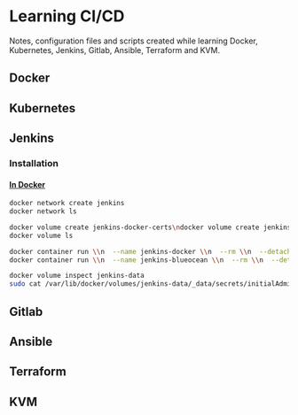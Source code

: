 # Learning CI/CD

Notes, configuration files and scripts created while learning Docker, Kubernetes, Jenkins, Gitlab, Ansible, Terraform and KVM.

## Docker 

## Kubernetes

## Jenkins

### Installation

#### [In Docker](https://www.jenkins.io/doc/book/installing/#downloading-and-running-jenkins-in-docker)

```bash
docker network create jenkins
docker network ls

docker volume create jenkins-docker-certs\ndocker volume create jenkins-data
docker volume ls

docker container run \\n  --name jenkins-docker \\n  --rm \\n  --detach \\n  --privileged \\n  --network jenkins \\n  --network-alias docker \\n  --env DOCKER_TLS_CERTDIR=/certs \\n  --volume jenkins-docker-certs:/certs/client \\n  --volume jenkins-data:/var/jenkins_home \\n  --publish 2376:2376 \\n  docker:dind
docker container run \\n  --name jenkins-blueocean \\n  --rm \\n  --detach \\n  --network jenkins \\n  --env DOCKER_HOST=tcp://docker:2376 \\n  --env DOCKER_CERT_PATH=/certs/client \\n  --env DOCKER_TLS_VERIFY=1 \\n  --publish 8080:8080 \\n  --publish 50000:50000 \\n  --volume jenkins-data:/var/jenkins_home \\n  --volume jenkins-docker-certs:/certs/client:ro \\n  jenkinsci/blueocean

docker volume inspect jenkins-data 
sudo cat /var/lib/docker/volumes/jenkins-data/_data/secrets/initialAdminPassword 

```

## Gitlab

## Ansible 

## Terraform

## KVM